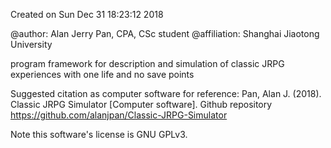 Created on Sun Dec 31 18:23:12 2018

@author: Alan Jerry Pan, CPA, CSc student
@affiliation: Shanghai Jiaotong University

program framework for description and simulation of classic JRPG experiences with one life and no save points

Suggested citation as computer software for reference:
Pan, Alan J. (2018). Classic JRPG Simulator [Computer software]. Github repository <https://github.com/alanjpan/Classic-JRPG-Simulator>

Note this software's license is GNU GPLv3.
